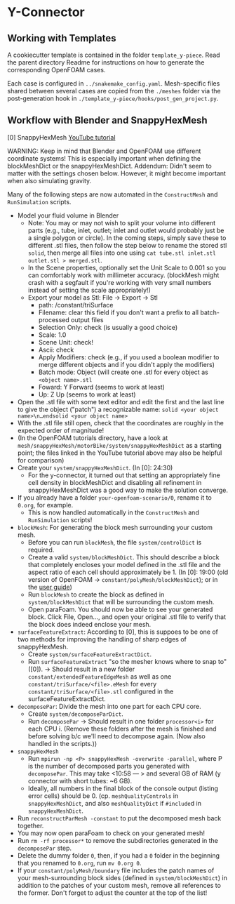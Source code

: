 # Y-Connector

## Working with Templates

A cookiecutter template is contained in the folder `template_y-piece`.
Read the parent directory Readme for instructions on how to generate the corresponding OpenFOAM cases.

Each case is configured in `../snakemake_config.yaml`.
Mesh-specific files shared between several cases are copied from the `./meshes` folder via the post-generation hook in `./template_y-piece/hooks/post_gen_project.py`.

## Workflow with Blender and SnappyHexMesh

[0] SnappyHexMesh [YouTube tutorial](https://youtu.be/ObsFQUiVi1U)

WARNING: Keep in mind that Blender and OpenFOAM use different coordinate systems! This is especially important when defining the blockMeshDict or the snappyHexMeshDict.
Addendum: Didn't seem to matter with the settings chosen below. However, it might become important when also simulating gravity.

Many of the following steps are now automated in the `ConstructMesh` and `RunSimulation` scripts.

- Model your fluid volume in Blender
    - Note: You may or may not wish to split your volume into different parts (e.g., tube, inlet, outlet; inlet and outlet would probably just be a single polygon or circle). In the coming steps, simply save these to different .stl files, then follow the step below to rename the stored stl `solid`, then merge all files into one using `cat tube.stl inlet.stl outlet.stl > merged.stl`.
    - In the Scene properties, optionally set the Unit Scale to 0.001 so you can comfortably work with millimeter accuracy. (blockMesh might crash with a segfault if you're working with very small numbers instead of setting the scale appropriately!)
    - Export your model as Stl: File -> Export -> Stl
        - path: <path to your new openfoam case>/constant/triSurface
        - Filename: clear this field if you don't want a prefix to all batch-processed output files
        - Selection Only: check (is usually a good choice)
        - Scale: 1.0
        - Scene Unit: check!
        - Ascii: check
        - Apply Modifiers: check (e.g., if you used a boolean modifier to merge different objects and if you didn't apply the modifiers)
        - Batch mode: Object (will create one .stl for every object as `<object name>.stl`
        - Foward: Y Forward (seems to work at least)
        - Up: Z Up (seems to work at least)
- Open the .stl file with some text editor and edit the first and the last line to give the object ("patch") a recognizable name: `solid <your object name>\n…endsolid <your object name>`
- With the .stl file still open, check that the coordinates are roughly in the expected order of magnitude!
- (In the OpenFOAM tutorials directory, have a look at `mesh/snappyHexMesh/motorBike/system/snappyHexMeshDict` as a starting point; the files linked in the YouTube tutorial above may also be helpful for comparison)
- Create your `system/snappyHexMeshDict`. (In [0]: 24:30)
    - For the y-connector, it turned out that setting an appropriately fine cell density in blockMeshDict and disabling all refinement in snappyHexMeshDict was a good way to make the solution converge.
- If you already have a folder `your-openfoam-scenario/0`, rename it to `0.org`, for example.
    - This is now handled automatically in the `ConstructMesh` and `RunSimulation` scripts!
- `blockMesh`: For generating the block mesh surrounding your custom mesh.
    - Before you can run `blockMesh`, the file `system/controlDict` is required.
    - Create a valid `system/blockMeshDict`. This should describe a block that completely encloses your model defined in the .stl file and the aspect ratio of each cell should approximately be 1. (In [0]: 19:00 (old version of OpenFOAM -> `constant/polyMesh/blockMeshDict`); or in the [user guide](https://cfd.direct/openfoam/user-guide/v6-snappyhexmesh/#x26-1950005.4.2))
    - Run `blockMesh` to create the block as defined in `system/blockMeshDict` that will be surrounding the custom mesh.
    - Open paraFoam. You should now be able to see your generated block. Click File, Open…, and open your original .stl file to verify that the block does indeed enclose your mesh.
- `surfaceFeatureExtract`: According to [0], this is suppoes to be one of two methods for improving the handling of sharp edges of snappyHexMesh.
    - Create `system/surfaceFeatureExtractDict`.
    - Run `surfaceFeatureExtract` "so the mesher knows where to snap to" ([0]). -> Should result in a new folder `constant/extendedFeatureEdgeMesh` as well as one `constant/triSurface/<file>.eMesh` for every `constant/triSurface/<file>.stl` configured in the surfaceFeatureExtractDict.
- `decomposePar`: Divide the mesh into one part for each CPU core.
    - Create `system/decomposeParDict`.
    - Run `decomposePar` -> Should result in one folder `processor<i>` for each CPU i. (Remove these folders after the mesh is finished and before solving b/c we'll need to decompose again. (Now also handled in the scripts.))
- `snappyHexMesh`
    - Run `mpirun -np <P> snappyHexMesh -overwrite -parallel`, where P is the number of decomposed parts you generated with `decomposePar`. This may take <10:58 — > and several GB of RAM (y connector with short tubes: ~6 GB).
    - Ideally, all numbers in the final block of the console output (listing error cells) should be 0. (cp. `meshQualityControls` in `snappyHexMeshDict`, and also `meshQualityDict` if `#include`d in `snappyHexMeshDict`.
- Run `reconstructParMesh -constant` to put the decomposed mesh back together.
- You may now open paraFoam to check on your generated mesh!
- Run `rm -rf processor*` to remove the subdirectories generated in the `decomposePar` step.
- Delete the dummy folder `0`, then, if you had a `0` folder in the beginning that you renamed to `0.org`, run `mv 0.org 0`.
- If your `constant/polyMesh/boundary` file includes the patch names of your mesh-surrounding block sides (defined in `system/blockMeshDict`) in addition to the patches of your custom mesh, remove all references to the former. Don't forget to adjust the counter at the top of the list!

